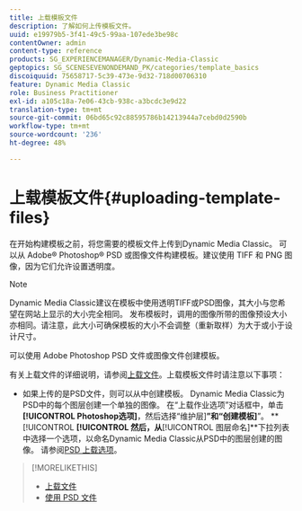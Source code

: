 ```yaml
---
title: 上载模板文件
description: 了解如何上传模板文件。
uuid: e19979b5-3f41-49c5-99aa-107ede3be98c
contentOwner: admin
content-type: reference
products: SG_EXPERIENCEMANAGER/Dynamic-Media-Classic
geptopics: SG_SCENESEVENONDEMAND_PK/categories/template_basics
discoiquuid: 75658717-5c39-473e-9d32-718d00706310
feature: Dynamic Media Classic
role: Business Practitioner
exl-id: a105c18a-7e06-43cb-938c-a3bcdc3e9d22
translation-type: tm+mt
source-git-commit: 06bd65c92c88595786b14213944a7cebd0d2590b
workflow-type: tm+mt
source-wordcount: '236'
ht-degree: 48%

---
```


# 上载模板文件{#uploading-template-files}

在开始构建模板之前，将您需要的模板文件上传到Dynamic Media Classic。 可以从 Adobe® Photoshop® PSD 或图像文件构建模板。建议使用 TIFF 和 PNG 图像，因为它们允许设置透明度。

>[!NOTE]
>
>Dynamic Media Classic建议在模板中使用透明TIFF或PSD图像，其大小与您希望在网站上显示的大小完全相同。 发布模板时，调用的图像所带的图像预设大小亦相同。请注意，此大小可确保模板的大小不会调整（重新取样）为大于或小于设计尺寸。

可以使用 Adobe Photoshop PSD 文件或图像文件创建模板。

有关上载文件的详细说明，请参阅[上载文件](uploading-files.md#uploading_files)。上载模板文件时请注意以下事项：

* 如果上传的是PSD文件，则可以从中创建模板。 Dynamic Media Classic为PSD中的每个图层创建一个单独的图像。 在“上载作业选项”对话框中，单击&#x200B;**[!UICONTROL Photoshop选项]**，然后选择“维护层&#x200B;]**”和“创建模板]**”。 **[!UICONTROL **[!UICONTROL &#x200B;然后，从&#x200B;**[!UICONTROL 图层命名]**下拉列表中选择一个选项，以命名Dynamic Media Classic从PSD中的图层创建的图像。
请参阅[PSD 上载选项](psd-files.md#psd_upload_options)。

<!-- THERE IS NO LONGER AN IMAGE EDITING OPTIONS MENU * If you are uploading images, you can create a mask from its clipping path. This option applies to images created with image-editing applications in which a clipping path was created. In the Upload Job Options dialog box, select Image Editing Options and select the Create Mask From Clipping Path option. 
See [Image editing options at upload](image-editing-options-upload.md#image-editing-options-at-upload). -->

>[!MORELIKETHIS]
>
>* [上载文件](uploading-files.md#uploading_your_files)
>* [使用 PSD 文件](psd-files.md#working_with_psd_files)

